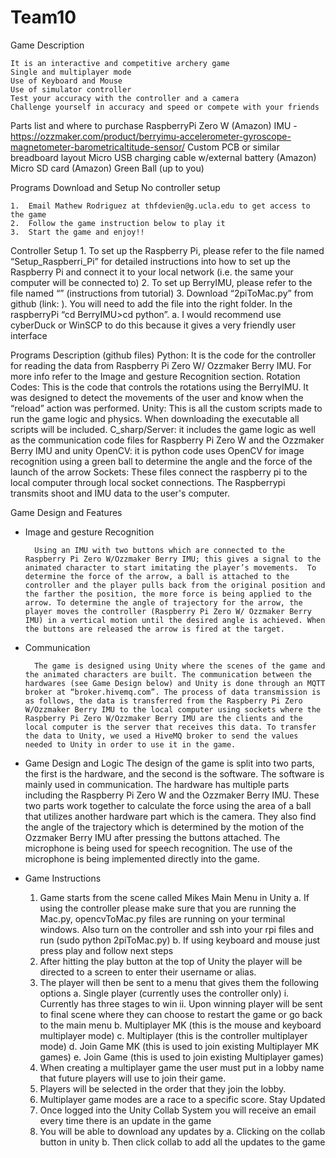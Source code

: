 # Team10

Game Description

	It is an interactive and competitive archery game
	Single and multiplayer mode
	Use of Keyboard and Mouse
	Use of simulator controller
	Test your accuracy with the controller and a camera
	Challenge yourself in accuracy and speed or compete with your friends

Parts list and where to purchase 
	RaspberryPi Zero W (Amazon)
	IMU - https://ozzmaker.com/product/berryimu-accelerometer-gyroscope-magnetometer-barometricaltitude-sensor/
	Custom PCB or similar breadboard layout
	Micro USB charging cable w/external battery (Amazon)
	Micro SD card (Amazon)
	Green Ball (up to you)

Programs Download and Setup 
No controller setup

	1.	Email Mathew Rodriguez at thfdevien@g.ucla.edu to get access to the game
	2.	Follow the game instruction below to play it
	3.	Start the game and enjoy!!

Controller Setup
	1.	To set up the Raspberry Pi, please refer to the file named “Setup_Raspberri_Pi” for detailed instructions into how to set up the Raspberry Pi and connect it to your local network (i.e. the same your computer will be connected to)
	2.	To set up BerryIMU, please refer to the file named “” (instructions from tutorial)
	3.      Download “2piToMac.py” from github (link: ). You will need to add the file into the right folder. In the raspberryPi “cd BerryIMU>cd python”. 
		a. I would recommend use cyberDuck or WinSCP to do this because it gives a very friendly user interface 

Programs Description (github files)
	Python: It is the code for the controller for reading the data from Raspberry Pi Zero W/ Ozzmaker Berry IMU. For more info refer to the Image and gesture Recognition section.
	Rotation Codes: This is the code that controls the rotations using the BerryIMU. It was designed to detect the movements of the user and know when the “reload” action was performed.
	Unity: This is all the custom scripts made to run the game logic and physics. When downloading the executable all scripts will be included. 
	C_sharp/Server: it includes the game logic as well as the communication code files for Raspberry Pi Zero W and the Ozzmaker Berry IMU and unity
	OpenCV: it is python code uses OpenCV for image recognition using a green ball to determine the angle and the force of the launch of the arrow
	Sockets: These files connect the raspberry pi to the local computer through local socket connections. The Raspberrypi transmits shoot and IMU data to the user's computer.

Game Design and Features 

- Image and gesture Recognition 

		Using an IMU with two buttons which are connected to the Raspberry Pi Zero W/Ozzmaker Berry IMU; this gives a signal to the animated character to start imitating the player’s movements.  To determine the force of the arrow, a ball is attached to the controller and the player pulls back from the original position and the farther the position, the more force is being applied to the arrow. To determine the angle of trajectory for the arrow, the player moves the controller (Raspberry Pi Zero W/ Ozzmaker Berry IMU) in a vertical motion until the desired angle is achieved. When the buttons are released the arrow is fired at the target.
- Communication

		The game is designed using Unity where the scenes of the game and the animated characters are built. The communication between the hardwares (see Game Design below) and Unity is done through an MQTT broker at “broker.hivemq.com”. The process of data transmission is as follows, the data is transferred from the Raspberry Pi Zero W/Ozzmaker Berry IMU to the local computer using sockets where the Raspberry Pi Zero W/Ozzmaker Berry IMU are the clients and the local computer is the server that receives this data. To transfer the data to Unity, we used a HiveMQ broker to send the values needed to Unity in order to use it in the game.
- Game Design and Logic
		The design of the game is split into two parts, the first is the hardware, and the second is the software. The software is mainly used in communication. The hardware has multiple parts including the Raspberry Pi Zero W and the Ozzmaker Berry IMU. These two parts work together to calculate the force using the area of a ball that utilizes another hardware part which is the camera. They also find the angle of the trajectory which is determined by the motion of the Ozzmaker Berry IMU after pressing the buttons attached. The microphone is being used for speech recognition. The use of the microphone is being implemented directly into the game.
- Game Instructions
	1. Game starts from the scene called Mikes Main Menu in Unity
		a. If using the controller please make sure that you are running the Mac.py, opencvToMac.py files are running on your terminal windows. Also turn on the controller and ssh into your rpi files and run (sudo python 2piToMac.py)
		b. If using keyboard and mouse just press play and follow next steps
	2. After hitting the play button at the top of Unity the player will be directed to a screen to enter their username or alias.
	3. The player will then be sent to a menu that gives them the following options
		a. Single player (currently uses the controller only)
			i. Currently has three stages to win
			ii. Upon winning player will be sent to final scene where they can choose to restart the game or go back to the main menu
		b. Multiplayer MK (this is the mouse and keyboard multiplayer mode)
		c. Multiplayer (this is the controller multiplayer mode)
		d. Join Game MK (this is used to join existing Multiplayer MK games)
		e. Join Game (this is used to join existing Multiplayer games)
	4. When creating a multiplayer game the user must put in a lobby name that future players will use to join their game.
	5. Players will be selected in the order that they join the lobby.
	6. Multiplayer game modes are a race to a specific score. 
Stay Updated  
	1. Once logged into the Unity Collab System you will receive an email every time there is an update in the game 
	2. You will be able to download any updates by
		a. Clicking on the collab button in unity 
		b. Then click collab to add all the updates to the game  
